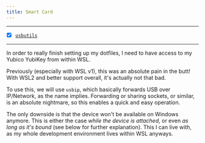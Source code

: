 ```yaml
---
title: Smart Card
---
```


---

- [x] [`usbutils`](https://archlinux.org/packages/core/x86_64/usbutils/)

---

In order to really finish setting up my dotfiles,
I need to have access to my Yubico YubiKey from within WSL.

Previously (especially with WSL v1), this was an absolute pain in the butt!
With WSL2 and better support overall, it's actually not that bad.

To use this, we will use `usbip`, which basically forwards USB over IP/Network,
as the name implies.
Forwarding or sharing sockets, or similar,
is an absolute nightmare, so this enables a quick and easy operation.

The only downside is that the device won't be available on Windows anymore.
This is either the case _while the device is attached_, or even
_as long as it's bound_ (see below for further explanation).
This I can live with, as my whole development environment lives within WSL anyways.
